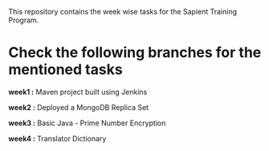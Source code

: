 This repository contains the week wise tasks for the Sapient Training Program.

# Check the following branches for the mentioned tasks

**week1 :**  Maven project built using Jenkins

**week2 :**  Deployed a MongoDB Replica Set

**week3 :**  Basic Java - Prime Number Encryption

**week4 :**  Translator Dictionary
